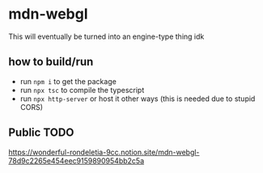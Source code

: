 # mdn-webgl

This will eventually be turned into an engine-type thing
idk

## how to build/run

- run `npm i` to get the package
- run `npx tsc` to compile the typescript
- run `npx http-server` or host it other ways (this is needed due to stupid CORS)


## Public TODO
https://wonderful-rondeletia-9cc.notion.site/mdn-webgl-78d9c2265e454eec9159890954bb2c5a

